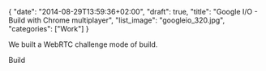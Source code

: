 {
   "date": "2014-08-29T13:59:36+02:00",
   "draft": true,
   "title": "Google I/O - Build with Chrome multiplayer",
   "list_image": "googleio_320.jpg",
   "categories": ["Work"]
}


We built a WebRTC challenge mode of build.
<!--more-->
Build

